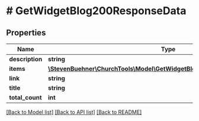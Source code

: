# # GetWidgetBlog200ResponseData

## Properties

Name | Type | Description | Notes
------------ | ------------- | ------------- | -------------
**description** | **string** |  | [optional]
**items** | [**\StevenBuehner\ChurchTools\Model\GetWidgetBlog200ResponseDataItemsInner[]**](GetWidgetBlog200ResponseDataItemsInner.md) |  | [optional]
**link** | **string** |  | [optional]
**title** | **string** |  | [optional]
**total_count** | **int** |  | [optional]

[[Back to Model list]](../../README.md#models) [[Back to API list]](../../README.md#endpoints) [[Back to README]](../../README.md)
